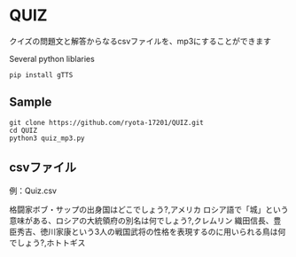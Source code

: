 # QUIZ

クイズの問題文と解答からなるcsvファイルを、mp3にすることができます

Several python liblaries
```
pip install gTTS
```

## Sample
```
git clone https://github.com/ryota-17201/QUIZ.git
cd QUIZ
python3 quiz_mp3.py
```

## csvファイル

例：Quiz.csv

格闘家ボブ・サップの出身国はどこでしょう?,アメリカ
ロシア語で「城」という意味がある、ロシアの大統領府の別名は何でしょう?,クレムリン
織田信長、豊臣秀吉、徳川家康という3人の戦国武将の性格を表現するのに用いられる鳥は何でしょう?,ホトトギス

